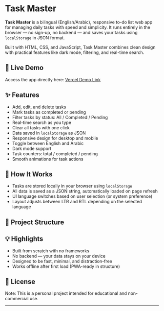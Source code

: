 # Task Master

**Task Master** is a bilingual (English/Arabic), responsive to-do list web app for managing daily tasks with speed and simplicity. It runs entirely in the browser — no sign-up, no backend — and saves your tasks using `localStorage` in JSON format.

Built with HTML, CSS, and JavaScript, Task Master combines clean design with practical features like dark mode, filtering, and real-time search.

## 🔗 Live Demo

Access the app directly here: [Vercel Demo Link](#)

## ✨ Features

- Add, edit, and delete tasks
- Mark tasks as completed or pending
- Filter tasks by status: All / Completed / Pending
- Real-time search as you type
- Clear all tasks with one click
- Data saved in `localStorage` as JSON
- Responsive design for desktop and mobile
- Toggle between English and Arabic
- Dark mode support
- Task counters: total / completed / pending
- Smooth animations for task actions

## 🧠 How It Works

- Tasks are stored locally in your browser using `localStorage`
- All data is saved as a JSON string, automatically loaded on page refresh
- UI language switches based on user selection (or system preference)
- Layout adjusts between LTR and RTL depending on the selected language

## 📁 Project Structure


## 💡 Highlights

- Built from scratch with no frameworks
- No backend — your data stays on your device
- Designed to be fast, minimal, and distraction-free
- Works offline after first load (PWA-ready in structure)

## 📝 License

Note: This is a personal project intended for educational and non-commercial use.

---

